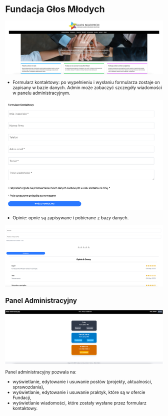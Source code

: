 # Fundacja Głos Młodych

![Homepage](images/homepage.png)

- Formularz kontaktowy: po wypełnieniu i wysłaniu formularza zostaje on zapisany w bazie danych. Admin może zobaczyć szczegóły wiadomości w panelu administracyjnym.

![Contact Form](images/contact-form.png)

- Opinie: opnie są zapisywane i pobierane z bazy danych.

![Feedback](images/feedback.png)

## Panel Administracyjny

![Dashboard](images/dashboard.png)

Panel administracyjny pozwala na:

- wyświetlanie, edytowanie i usuwanie postów (projekty, aktualności, sprawozdania),
- wyświetlanie, edytowanie i usuwanie praktyk, które są w ofercie Fundacji,
- wyświetlanie wiadomości, które zostały wysłane przez formularz kontaktowy.
